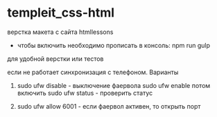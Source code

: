 # templeit_css-html

верстка макета с сайта htmllessons

- чтобы включить необходимо прописать в консоль: npm run gulp

для удобной верстки или тестов

если не работает синхронизация с телефоном. Варианты

1. sudo ufw disable - выключение фаервола
   sudo ufw enable потом включить
   sudo ufw status - проверить статус


2. sudo ufw allow 6001 - если фаервол активен, то открыть порт


